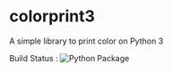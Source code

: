 # colorprint3
A simple library to print color on Python 3

Build Status : 
![Python Package](https://github.com/trunghieumickey/colorprint3/workflows/Python%20package/badge.svg?branch=master)

